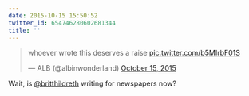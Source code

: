 ```yaml
---
date: 2015-10-15 15:50:52
twitter_id: 654746280602681344
title: ''
---
```


<blockquote class="twitter-tweet"><p lang="en" dir="ltr">whoever wrote this deserves a raise <a href="http://t.co/b5MIrbF01S">pic.twitter.com/b5MIrbF01S</a></p>&mdash; ALB (@albinwonderland) <a href="https://twitter.com/albinwonderland/status/654529506783461376?ref_src=twsrc%5Etfw">October 15, 2015</a></blockquote>
<script async src="https://platform.twitter.com/widgets.js" charset="utf-8"></script>

Wait, is [@britthildreth](https://twitter.com/britthildreth) writing for newspapers now? 
